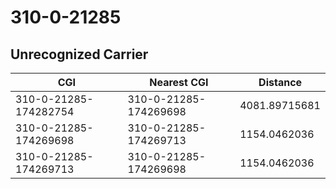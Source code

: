 # 310-0-21285
## Unrecognized Carrier


| CGI | Nearest CGI | Distance |
|-----|-------------|----------|
| 310-0-21285-174282754 | 310-0-21285-174269698 | 4081.89715681 |
| 310-0-21285-174269698 | 310-0-21285-174269713 | 1154.0462036 |
| 310-0-21285-174269713 | 310-0-21285-174269698 | 1154.0462036 |

